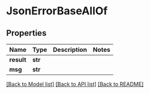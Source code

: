 # JsonErrorBaseAllOf


## Properties
Name | Type | Description | Notes
------------ | ------------- | ------------- | -------------
**result** | **str** |  | 
**msg** | **str** |  | 

[[Back to Model list]](../README.md#documentation-for-models) [[Back to API list]](../README.md#documentation-for-api-endpoints) [[Back to README]](../README.md)


